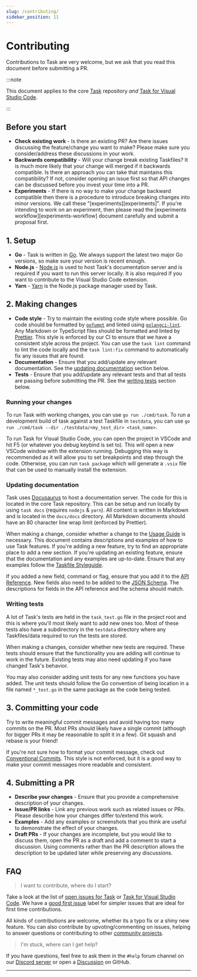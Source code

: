```yaml
---
slug: /contributing/
sidebar_position: 11
---
```


# Contributing

Contributions to Task are very welcome, but we ask that you read this document before submitting a PR.

:::note

This document applies to the core [Task][task] repository _and_ [Task for Visual Studio Code][vscode-task].

:::

## Before you start

- **Check existing work** - Is there an existing PR? Are there issues discussing the feature/change you want to make? Please make sure you consider/address these discussions in your work.
- **Backwards compatibility** - Will your change break existing Taskfiles? It is much more likely that your change will merged if it backwards compatible. Is there an approach you can take that maintains this compatibility? If not, consider opening an issue first so that API changes can be discussed before you invest your time into a PR.
- **Experiments** - If there is no way to make your change backward compatible then there is a procedure to introduce breaking changes into minor versions. We call these "\[experiments\]\[experiments\]". If you're intending to work on an experiment, then please read the \[experiments workflow\]\[experiments-workflow\] document carefully and submit a proposal first.

## 1. Setup

- **Go** - Task is written in [Go][go]. We always support the latest two major Go versions, so make sure your version is recent enough.
- **Node.js** - [Node.js][nodejs] is used to host Task's documentation server and is required if you want to run this server locally. It is also required if you want to contribute to the Visual Studio Code extension.
- **Yarn** - [Yarn][yarn] is the Node.js package manager used by Task.

## 2. Making changes

- **Code style** - Try to maintain the existing code style where possible. Go code should be formatted by [`gofumpt`][gofumpt] and linted using [`golangci-lint`][golangci-lint]. Any Markdown or TypeScript files should be formatted and linted by [Prettier][prettier]. This style is enforced by our CI to ensure that we have a consistent style across the project. You can use the `task lint` command to lint the code locally and the `task lint:fix` command to automatically fix any issues that are found.
- **Documentation** - Ensure that you add/update any relevant documentation. See the [updating documentation](#updating-documentation) section below.
- **Tests** - Ensure that you add/update any relevant tests and that all tests are passing before submitting the PR. See the [writing tests](#writing-tests) section below.

### Running your changes

To run Task with working changes, you can use `go run ./cmd/task`. To run a development build of task against a test Taskfile in `testdata`, you can use `go run ./cmd/task --dir ./testdata/<my_test_dir> <task_name>`.

To run Task for Visual Studio Code, you can open the project in VSCode and hit F5 (or whatever you debug keybind is set to). This will open a new VSCode window with the extension running. Debugging this way is recommended as it will allow you to set breakpoints and step through the code. Otherwise, you can run `task package` which will generate a `.vsix` file that can be used to manually install the extension.

### Updating documentation

Task uses [Docusaurus][docusaurus] to host a documentation server. The code for this is located in the core Task repository. This can be setup and run locally by using `task docs` (requires `nodejs` & `yarn`). All content is written in Markdown and is located in the `docs/docs` directory. All Markdown documents should have an 80 character line wrap limit (enforced by Prettier).

When making a change, consider whether a change to the [Usage Guide](./usage.md) is necessary. This document contains descriptions and examples of how to use Task features. If you're adding a new feature, try to find an appropriate place to add a new section. If you're updating an existing feature, ensure that the documentation and any examples are up-to-date. Ensure that any examples follow the [Taskfile Styleguide](./styleguide.md).

If you added a new field, command or flag, ensure that you add it to the [API Reference](./api_reference.md). New fields also need to be added to the [JSON Schema][json-schema]. The descriptions for fields in the API reference and the schema should match.

### Writing tests

A lot of Task's tests are held in the `task_test.go` file in the project root and this is where you'll most likely want to add new ones too. Most of these tests also have a subdirectory in the `testdata` directory where any Taskfiles/data required to run the tests are stored.

When making a changes, consider whether new tests are required. These tests should ensure that the functionality you are adding will continue to work in the future. Existing tests may also need updating if you have changed Task's behavior.

You may also consider adding unit tests for any new functions you have added. The unit tests should follow the Go convention of being location in a file named `*_test.go` in the same package as the code being tested.

## 3. Committing your code

Try to write meaningful commit messages and avoid having too many commits on the PR. Most PRs should likely have a single commit (although for bigger PRs it may be reasonable to split it in a few). Git squash and rebase is your friend!

If you're not sure how to format your commit message, check out [Conventional Commits][conventional-commits]. This style is not enforced, but it is a good way to make your commit messages more readable and consistent.

## 4. Submitting a PR

- **Describe your changes** - Ensure that you provide a comprehensive description of your changes.
- **Issue/PR links** - Link any previous work such as related issues or PRs. Please describe how your changes differ to/extend this work.
- **Examples** - Add any examples or screenshots that you think are useful to demonstrate the effect of your changes.
- **Draft PRs** - If your changes are incomplete, but you would like to discuss them, open the PR as a draft and add a comment to start a discussion. Using comments rather than the PR description allows the description to be updated later while preserving any discussions.

## FAQ

> I want to contribute, where do I start?

Take a look at the list of [open issues for Task][task-open-issues] or [Task for Visual Studio Code][vscode-task-open-issues]. We have a [good first issue][good-first-issue] label for simpler issues that are ideal for first time contributions.

All kinds of contributions are welcome, whether its a typo fix or a shiny new feature. You can also contribute by upvoting/commenting on issues, helping to answer questions or contributing to other [community projects](./community.md).

> I'm stuck, where can I get help?

If you have questions, feel free to ask them in the `#help` forum channel on our [Discord server][discord-server] or open a [Discussion][discussion] on GitHub.

---

<!-- prettier-ignore-start -->

<!-- prettier-ignore-end -->
[task]: https://github.com/newrelic-forks/task
[vscode-task]: https://github.com/go-task/vscode-task
[go]: https://go.dev
[gofumpt]: https://github.com/mvdan/gofumpt
[golangci-lint]: https://golangci-lint.run
[prettier]: https://prettier.io
[nodejs]: https://nodejs.org/en/
[yarn]: https://yarnpkg.com/
[docusaurus]: https://docusaurus.io
[json-schema]: https://github.com/newrelic-forks/task/blob/main/docs/static/schema.json
[task-open-issues]: https://github.com/newrelic-forks/task/issues
[vscode-task-open-issues]: https://github.com/go-task/vscode-task/issues
[good-first-issue]: https://github.com/newrelic-forks/task/issues?q=is%3Aissue+is%3Aopen+label%3A%22good+first+issue%22
[discord-server]: https://discord.gg/6TY36E39UK
[discussion]: https://github.com/newrelic-forks/task/discussions
[conventional-commits]: https://www.conventionalcommits.org
